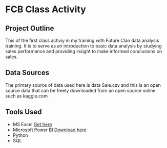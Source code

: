 # FCB Class Activity

## Project Outline
This of the first class activiy in my training with Future Clan data analysis training. It is to serve as an introduction to basic data analysis by studying sales performance and providing
insight to make informed conclusions on sales.

## Data Sources
The primary source of data used here is data Sale.csv and this is an open source data that can be freely downloaded from an open source online such as kaggle.com

## Tools Used
- MS Excel [Get here](https://www.microsoft.com/en-us/microsoft-365/excel)
- Microsoft Power BI [Download here](https://powerbi.microsoft.com/en-us/downloads/)
- Python
- SQL
